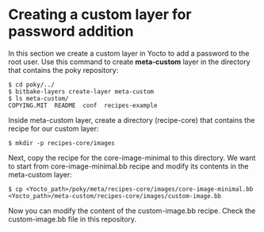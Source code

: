# Creating a custom layer for password addition
In this section we create a custom layer in Yocto to add a password to the root user. Use this command to create **meta-custom** layer in the directory that contains the poky repository:

```
$ cd poky/../
$ bitbake-layers create-layer meta-custom
$ ls meta-custom/
COPYING.MIT  README  conf  recipes-example
```
Inside meta-custom layer, create a directory (recipe-core) that contains the recipe for our custom layer:

``$ mkdir -p recipes-core/images``

Next, copy the recipe for the core-image-minimal to this directory. We want to start from core-image-minimal.bb recipe and modify its contents in the meta-custom layer:

``$ cp <Yocto_path>/poky/meta/recipes-core/images/core-image-minimal.bb <Yocto_path>/meta-custom/recipes-core/images/custom-image.bb``

Now you can modify the content of the custom-image.bb recipe. Check the custom-image.bb file in this repository.



